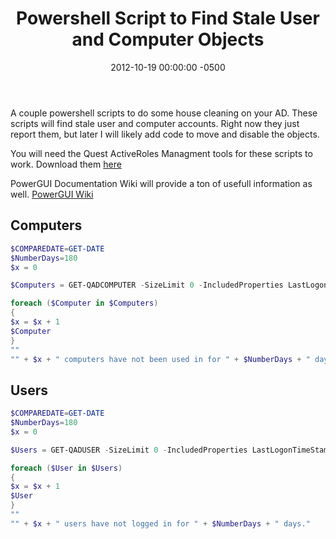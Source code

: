 ﻿---
title:  Powershell Script to Find Stale User and Computer Objects
date:   2012-10-19 00:00:00 -0500
categories: IT
---

A couple powershell scripts to do some house cleaning on your AD. These scripts will find stale user and computer accounts. Right now they just report them, but later I will likely add code to move and disable the objects.

You will need the Quest ActiveRoles Managment tools for these scripts to work. Download them <a href="http://www.quest.com/powershell/activeroles-server.aspx">here</a>

PowerGUI Documentation Wiki will provide a ton of usefull information as well. <a href="http://wiki.powergui.org/index.php/Main_Page"> PowerGUI Wiki</a>

## Computers

```powershell
$COMPAREDATE=GET-DATE
$NumberDays=180
$x = 0

$Computers = GET-QADCOMPUTER -SizeLimit 0 -IncludedProperties LastLogonTimeStamp | where { $_.LastLogonTimeStamp -ne $null -and ($CompareDate-$_.LastLogonTimeStamp).Days -gt $NumberDays } | Select-Object Name, LastLogonTimeStamp, OSName, ParentContainerDN | Sort-Object LastLogonTimeStamp, Name

foreach ($Computer in $Computers)
{
$x = $x + 1
$Computer
}
""
"" + $x + " computers have not been used in for " + $NumberDays + " days."
```

## Users

```powershell
$COMPAREDATE=GET-DATE
$NumberDays=180
$x = 0

$Users = GET-QADUSER -SizeLimit 0 -IncludedProperties LastLogonTimeStamp | where { $_.LastLogonTimeStamp -ne $null -and ($CompareDate-$_.LastLogonTimeStamp).Days -gt $NumberDays } | Select-Object Name, LastLogonTimeStamp, ParentContainerDN | Sort-Object LastLogonTimeStamp, Name

foreach ($User in $Users)
{
$x = $x + 1
$User
}
""
"" + $x + " users have not logged in for " + $NumberDays + " days."
```
